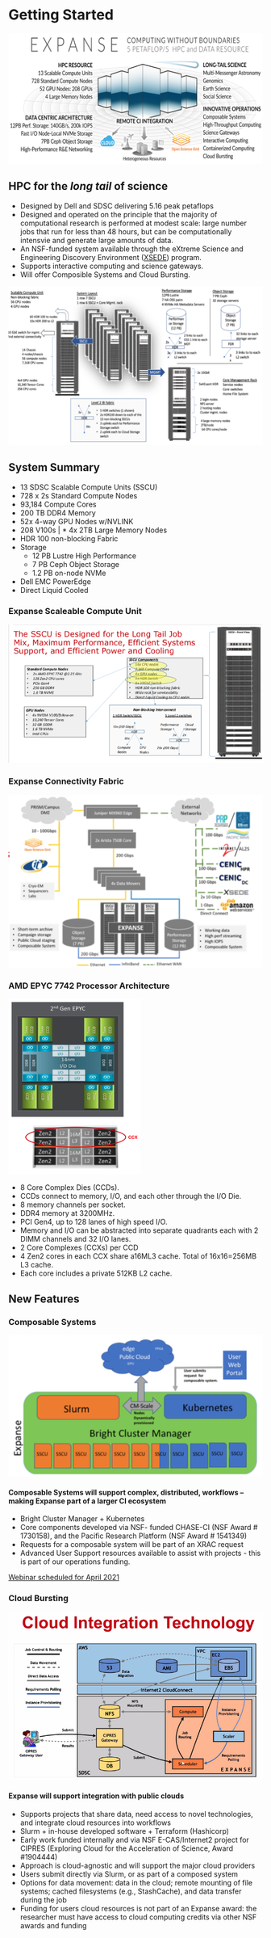 # Getting Started

![Expanse Overview](../.gitbook/assets/expanse_overview.png)



## HPC for the _long tail_ of science

* Designed by Dell and SDSC delivering 5.16 peak petaflops
* Designed and operated on the principle that the majority of computational research is performed at modest scale: large number jobs that run for less than 48 hours, but can be computationally intensvie and generate large amounts of data.
* An NSF-funded system available through the eXtreme Science and Engineering Discovery Environment \([XSEDE](https://www.xsede.org)\) program.
* Supports interactive computing and science gateways.
* Will offer Composible Systems and Cloud Bursting.

![Expanse Heterogeneous Architecture](../.gitbook/assets/expanse_heterogeneous_arch.png)



## System Summary

* 13 SDSC Scalable Compute Units \(SSCU\)
* 728 x 2s Standard Compute Nodes
* 93,184 Compute Cores
* 200 TB DDR4 Memory
* 52x 4-way GPU Nodes w/NVLINK
* 208 V100s \| \* 4x 2TB Large Memory Nodes
* HDR 100 non-blocking Fabric
* Storage
  * 12 PB Lustre High Performance
  * 7 PB Ceph Object Storage
  * 1.2 PB on-node NVMe
* Dell EMC PowerEdge
* Direct Liquid Cooled

### Expanse Scaleable Compute Unit

![](../.gitbook/assets/expanse_sccu.png)

### Expanse Connectivity Fabric

![](../.gitbook/assets/expanse_connectivity_fabric.png)

### AMD EPYC 7742 Processor Architecture

![](../.gitbook/assets/amd-epyc-7742-processor-arch.png)

* 8 Core Complex Dies \(CCDs\).
* CCDs connect to memory, I/O, and each other through the I/O Die.
* 8 memory channels per socket.
* DDR4 memory at 3200MHz.
* PCI Gen4, up to 128 lanes of high speed I/O.
* Memory and I/O can be abstracted into separate quadrants each with 2 DIMM channels and 32 I/O lanes.
* 2 Core Complexes \(CCXs\) per CCD
* 4 Zen2 cores in each CCX share a16ML3 cache. Total of 16x16=256MB L3 cache.
* Each core includes a private 512KB L2 cache.  

## New Features

### Composable Systems

![](../.gitbook/assets/expanse_composable_systems.png)

#### Composable Systems will support complex, distributed, workflows – making Expanse part of a larger CI ecosystem

* Bright Cluster Manager + Kubernetes
* Core components developed via NSF- funded CHASE-CI \(NSF Award \# 1730158\), and the Pacific Research Platform \(NSF Award \# 1541349\)
* Requests for a composable system will be part of an XRAC request
* Advanced User Support resources available to assist with projects - this is part of our operations funding.

[Webinar scheduled for April 2021](https://www.sdsc.edu/education_and_training/training_hpc.html)

### Cloud Bursting

![](../.gitbook/assets/expanse_cloud_burst_aws.png)

#### Expanse will support integration with public clouds

* Supports projects that share data, need access to novel technologies, and integrate cloud resources into workflows
* Slurm + in-house developed software + Terraform \(Hashicorp\)
* Early work funded internally and via NSF E-CAS/Internet2 project for CIPRES \(Exploring Cloud for the Acceleration of Science, Award \#1904444\)
* Approach is cloud-agnostic and will support the major cloud providers
* Users submit directly via Slurm, or as part of a composed system
* Options for data movement: data in the cloud; remote mounting of file systems; cached filesystems \(e.g., StashCache\), and data transfer during the job
* Funding for users cloud resources is not part of an Expanse award: the researcher must have access to cloud computing credits via other NSF awards and funding

